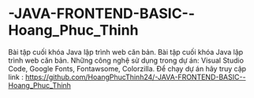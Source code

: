 # -JAVA-FRONTEND-BASIC--Hoang_Phuc_Thinh
Bài tập cuối khóa Java lập trình web căn bản.
Bài tập cuối khóa Java lập trình web căn bản.
Những công nghệ sử dụng trong dự án: Visual Studio Code, Google Fonts, Fontawsome, Colorzilla.
Để chạy dự án hãy truy cập link : https://github.com/HoangPhucThinh24/-JAVA-FRONTEND-BASIC--Hoang_Phuc_Thinh
